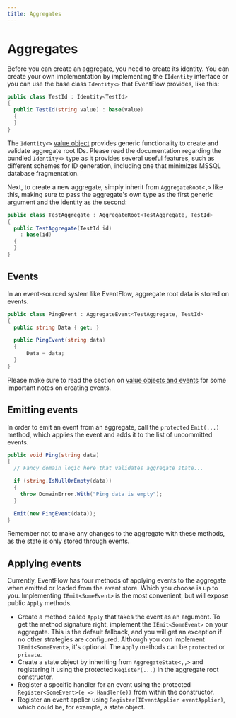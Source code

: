 ```yaml
---
title: Aggregates
---
```


# Aggregates

Before you can create an aggregate, you need to create its identity. You can create your own implementation by implementing the `IIdentity` interface or you can use the base class `Identity<>` that EventFlow provides, like this:

```csharp
public class TestId : Identity<TestId>
{
  public TestId(string value) : base(value)
  {
  }
}
```

The `Identity<>` [value object](../additional/value-objects.md) provides generic functionality to create and validate aggregate root IDs. Please read the documentation regarding the bundled `Identity<>` type as it provides several useful features, such as different schemes for ID generation, including one that minimizes MSSQL database fragmentation.

Next, to create a new aggregate, simply inherit from `AggregateRoot<,>` like this, making sure to pass the aggregate's own type as the first generic argument and the identity as the second:

```csharp
public class TestAggregate : AggregateRoot<TestAggregate, TestId>
{
  public TestAggregate(TestId id)
    : base(id)
  {
  }
}
```

## Events

In an event-sourced system like EventFlow, aggregate root data is stored on events.

```csharp
public class PingEvent : AggregateEvent<TestAggregate, TestId>
{
  public string Data { get; }

  public PingEvent(string data)
  {
      Data = data;
  }
}
```

Please make sure to read the section on [value objects and events](../additional/value-objects.md) for some important notes on creating events.

## Emitting events

In order to emit an event from an aggregate, call the `protected` `Emit(...)` method, which applies the event and adds it to the list of uncommitted events.

```csharp
public void Ping(string data)
{
  // Fancy domain logic here that validates aggregate state...

  if (string.IsNullOrEmpty(data))
  {
    throw DomainError.With("Ping data is empty");
  }

  Emit(new PingEvent(data));
}
```

Remember not to make any changes to the aggregate with these methods, as the state is only stored through events.

## Applying events

Currently, EventFlow has four methods of applying events to the aggregate when emitted or loaded from the event store. Which you choose is up to you. Implementing `IEmit<SomeEvent>` is the most convenient, but will expose public `Apply` methods.

- Create a method called `Apply` that takes the event as an argument. To get the method signature right, implement the `IEmit<SomeEvent>` on your aggregate. This is the default fallback, and you will get an exception if no other strategies are configured. Although you *can* implement `IEmit<SomeEvent>`, it's optional. The `Apply` methods can be `protected` or `private`.
- Create a state object by inheriting from `AggregateState<,,>` and registering it using the protected `Register(...)` in the aggregate root constructor.
- Register a specific handler for an event using the protected `Register<SomeEvent>(e => Handler(e))` from within the constructor.
- Register an event applier using `Register(IEventApplier eventApplier)`, which could be, for example, a state object.
